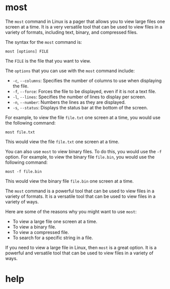 # most

The `most` command in Linux is a pager that allows you to view large files one screen at a time. It is a very versatile tool that can be used to view files in a variety of formats, including text, binary, and compressed files.

The syntax for the `most` command is:

```
most [options] FILE
```

The `FILE` is the file that you want to view.

The `options` that you can use with the `most` command include:

* `-c`, `--columns`: Specifies the number of columns to use when displaying the file.
* `-f`, `--force`: Forces the file to be displayed, even if it is not a text file.
* `-l`, `--lines`: Specifies the number of lines to display per screen.
* `-n`, `--number`: Numbers the lines as they are displayed.
* `-s`, `--status`: Displays the status bar at the bottom of the screen.

For example, to view the file `file.txt` one screen at a time, you would use the following command:

```
most file.txt
```

This would view the file `file.txt` one screen at a time.

You can also use `most` to view binary files. To do this, you would use the `-f` option. For example, to view the binary file `file.bin`, you would use the following command:

```
most -f file.bin
```

This would view the binary file `file.bin` one screen at a time.

The `most` command is a powerful tool that can be used to view files in a variety of formats. It is a versatile tool that can be used to view files in a variety of ways.

Here are some of the reasons why you might want to use `most`:

* To view a large file one screen at a time.
* To view a binary file.
* To view a compressed file.
* To search for a specific string in a file.

If you need to view a large file in Linux, then `most` is a great option. It is a powerful and versatile tool that can be used to view files in a variety of ways.


# help

```


```


